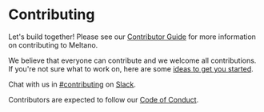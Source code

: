 # Contributing

Let's build together! Please see our [Contributor Guide](https://docs.meltano.com/contributor-guide.html)
for more information on contributing to Meltano.

We believe that everyone can contribute and we welcome all contributions. 
If you're not sure what to work on, here are some [ideas to get you started](https://gitlab.com/groups/meltano/-/issues?label_name%5B%5D=Accepting%20Merge%20Requests).

Chat with us in [#contributing](https://meltano.slack.com/archives/C013Z450LCD) on [Slack](https://meltano.com/slack).

Contributors are expected to follow our [Code of Conduct](https://docs.meltano.com/community.html#code-of-conduct).
